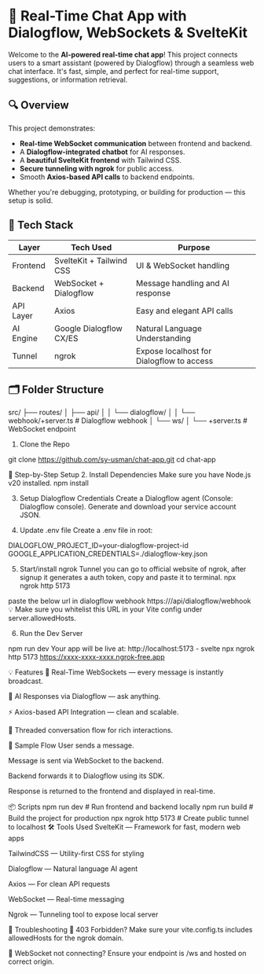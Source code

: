 # 💬 Real-Time Chat App with Dialogflow, WebSockets & SvelteKit

Welcome to the **AI-powered real-time chat app**! This project connects users to a smart assistant (powered by Dialogflow) through a seamless web chat interface. It's fast, simple, and perfect for real-time support, suggestions, or information retrieval.

## 🔍 Overview

This project demonstrates:
- **Real-time WebSocket communication** between frontend and backend.
- A **Dialogflow-integrated chatbot** for AI responses.
- A **beautiful SvelteKit frontend** with Tailwind CSS.
- **Secure tunneling with ngrok** for public access.
- Smooth **Axios-based API calls** to backend endpoints.
  
Whether you're debugging, prototyping, or building for production — this setup is solid.

## 🧠 Tech Stack

| Layer         | Tech Used                  | Purpose                                    |
|---------------|----------------------------|--------------------------------------------|
| Frontend      | SvelteKit + Tailwind CSS   | UI & WebSocket handling                    |
| Backend       | WebSocket + Dialogflow     | Message handling and AI response           |
| API Layer     | Axios                      | Easy and elegant API calls                 |
| AI Engine     | Google Dialogflow CX/ES    | Natural Language Understanding             |
| Tunnel        | ngrok                      | Expose localhost for Dialogflow to access  |


## 🗂️ Folder Structure

src/
├── routes/
│   ├── api/
│   │   └── dialogflow/
│   │       └── webhook/+server.ts     # Dialogflow webhook
│   └── ws/
│       └── +server.ts                 # WebSocket endpoint

1. Clone the Repo

git clone https://github.com/sy-usman/chat-app.git
cd chat-app

🔧 Step-by-Step Setup
2. Install Dependencies
Make sure you have Node.js v20 installed.
npm install

3. Setup Dialogflow Credentials
Create a Dialogflow agent (Console: Dialogflow console).
Generate and download your service account JSON.


4. Update .env file
Create a .env file in root:

DIALOGFLOW_PROJECT_ID=your-dialogflow-project-id
GOOGLE_APPLICATION_CREDENTIALS=./dialogflow-key.json

5. Start/install ngrok Tunnel
you can go to official website of ngrok, after signup it generates a auth token, copy and paste it to terminal.
npx ngrok http 5173

paste the below url in dialogflow webhook
https://<your-ngrok-url>/api/dialogflow/webhook
💡 Make sure you whitelist this URL in your Vite config under server.allowedHosts.

6. Run the Dev Server

npm run dev
Your app will be live at:
http://localhost:5173 - svelte
npx ngrok http 5173
https://xxxx-xxxx-xxxx.ngrok-free.app

💡 Features
📡 Real-Time WebSockets — every message is instantly broadcast.

🧠 AI Responses via Dialogflow — ask anything.

⚡ Axios-based API Integration — clean and scalable.

🧵 Threaded conversation flow for rich interactions.

💬 Sample Flow
User sends a message.

Message is sent via WebSocket to the backend.

Backend forwards it to Dialogflow using its SDK.

Response is returned to the frontend and displayed in real-time.

📦 Scripts
npm run dev          # Run frontend and backend locally
npm run build        # Build the project for production
npx ngrok http 5173  # Create public tunnel to localhost
🛠 Tools Used
SvelteKit — Framework for fast, modern web apps

TailwindCSS — Utility-first CSS for styling

Dialogflow — Natural language AI agent

Axios — For clean API requests

WebSocket — Real-time messaging

Ngrok — Tunneling tool to expose local server

🧪 Troubleshooting
🔐 403 Forbidden? Make sure your vite.config.ts includes allowedHosts for the ngrok domain.

🔌 WebSocket not connecting? Ensure your endpoint is /ws and hosted on correct origin.



